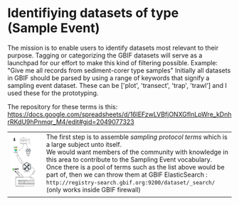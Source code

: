# Identifiying datasets of type (Sample Event)

The mission is to enable users to identify datasets most relevant to their purpose. Tagging or categorizing the GBIF datasets will serve as a launchpad for our effort to make this kind of filtering possible. Example: "Give me all records from sediment-corer type samples"
Initially all datasets in GBIF should be parsed by using a range of keywords that signify a sampling event dataset.
These can be ['plot', 'transect', 'trap', 'trawl'] and I used these for the prototyping.

The repository for these terms is this:
https://docs.google.com/spreadsheets/d/16lEFzwLVBfjONXGflnLpWre_kDnhrRKdU9hPnmqr_M4/edit#gid=2049077323

|               |                    |
| ------------- |:------------------|
|![alt text](https://github.com/gbif/data-products/blob/master/sample_event_candidates/SampEvent_drawexpress.png)      | The first step is to assemble *sampling protocol terms* which is a large subject unto itself.<br/>We would want members of the community with knowledge in this area to contribute to the Sampling Event vocabulary.<br/>Once there is a pool of terms such as the list above would be part of, then we can throw them at GBIF ElasticSearch : `http://registry-search.gbif.org:9200/dataset/_search/` (only works inside GBIF firewall) |
|               |                     |



